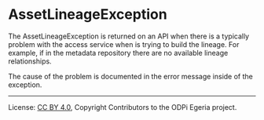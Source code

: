 <!-- SPDX-License-Identifier: CC-BY-4.0 -->
<!-- Copyright Contributors to the ODPi Egeria project. -->


# AssetLineageException

The AssetLineageException is returned on an API when
there is a typically problem with the access service when is trying to build the lineage.
For example, if in the metadata repository there are no available lineage relationships.

The cause of the problem is documented in the error message
inside of the exception.

----
License: [CC BY 4.0](https://creativecommons.org/licenses/by/4.0/),
Copyright Contributors to the ODPi Egeria project.